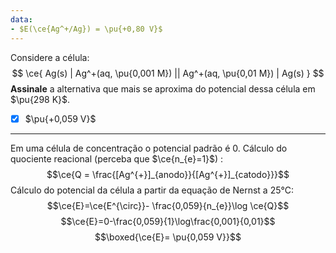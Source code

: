 ```yaml
---
data:
- $E(\ce{Ag^+/Ag}) = \pu{+0,80 V}$
---
```


Considere a célula:
$$
    \ce{ Ag(s) | Ag^+(aq, \pu{0,001 M}) || Ag^+(aq, \pu{0,01 M}) | Ag(s) }
$$
**Assinale** a alternativa que mais se aproxima do potencial dessa célula em $\pu{298 K}$.

- [x] $\pu{+0,059 V}$


---


Em uma célula de concentração o potencial padrão é 0.
Cálculo do quociente reacional (perceba que $\ce{n_{e}=1}$) :
$$\ce{Q = \frac{[Ag^{+}]_{anodo}}{[Ag^{+}]_{catodo}}}$$
Cálculo do potencial da célula a partir da equação de Nernst a 25°C:
$$\ce{E}=\ce{E^{\circ}}- \frac{0,059}{n_{e}}\log \ce{Q}$$
$$\ce{E}=0-\frac{0,059}{1}\log\frac{0,001}{0,01}$$
$$\boxed{\ce{E}= \pu{0,059 V}}$$
